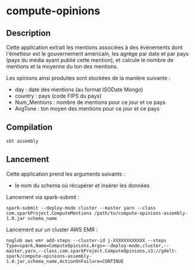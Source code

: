 # compute-opinions
## Description
Cette application extrait les mentions associées à des événements dont l'émetteur est le gouvernement américain, les agrège par date et par pays (pays du média ayant publié cette mention), et calcule le nombre de mentions et la moyenne du ton des mentions.

Les opinions ainsi produites sont stockées de la manière suivante :
* day : date des mentions (au format ISODate Mongo)
* country : pays (code FIPS du pays)
* Num_Mentions : nombre de mentions pour ce jour et ce pays
* AvgTone : ton moyen des mentions pour ce jour et ce pays

## Compilation
```
sbt assembly
```

## Lancement
Cette application prend les arguments suivants :

* le nom du schema où récupérer et insérer les données


Lancement via spark-submit :
```
spark-submit --deploy-mode cluster --master yarn --class com.sparkProject.ComputeMentions /path/to/compute-opinions-assembly-1.0.jar schema_name
```


Lancement sur un cluster AWS EMR :
```
noglob aws emr add-steps --cluster-id j-XXXXXXXXXXXX --steps Type=spark,Name=ComputeOpinions,Args=--deploy-mode,cluster,--master,yarn,--class,com.sparkProject.ComputeOpinions,s3://gdelt-spark/compute-opinions-assembly-1.0.jar,schema_name,ActionOnFailure=CONTINUE
```

